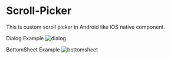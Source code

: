 # Scroll-Picker
This is custom scroll picker in Android like iOS native component.

Dialog Example
![dialog](https://github.com/JasonTranz/Scroll-Picker/assets/93215843/dddbeb68-241d-497a-91e5-bd4e238c9278)


BottomSheet Example
![bottomsheet](https://github.com/JasonTranz/Scroll-Picker/assets/93215843/60ef4c70-48ef-4fde-9987-1372ef1b8488)


